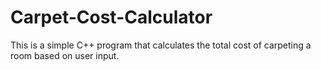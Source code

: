 # Carpet-Cost-Calculator
This is a simple C++ program that calculates the total cost of carpeting a room based on user input.
